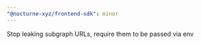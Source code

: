 ```yaml
---
"@nocturne-xyz/frontend-sdk": minor
---
```


Stop leaking subgraph URLs, require them to be passed via env
